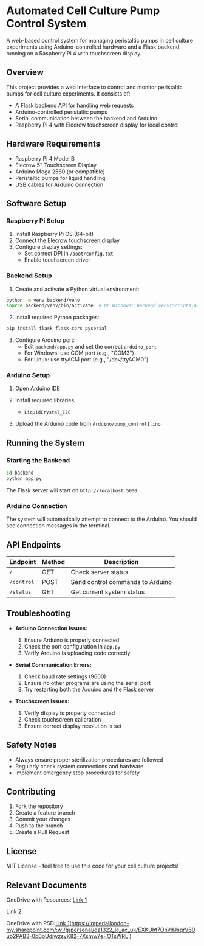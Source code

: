 # Automated Cell Culture Pump Control System

A web-based control system for managing peristaltic pumps in cell culture experiments using Arduino-controlled hardware and a Flask backend, running on a Raspberry Pi 4 with touchscreen display.

## Overview
This project provides a web interface to control and monitor peristaltic pumps for cell culture experiments. It consists of:
- A Flask backend API for handling web requests
- Arduino-controlled peristaltic pumps
- Serial communication between the backend and Arduino
- Raspberry Pi 4 with Elecrow touchscreen display for local control

## Hardware Requirements
- Raspberry Pi 4 Model B
- Elecrow 5" Touchscreen Display
- Arduino Mega 2560 (or compatible)
- Peristaltic pumps for liquid handling
- USB cables for Arduino connection

## Software Setup

### Raspberry Pi Setup
1. Install Raspberry Pi OS (64-bit)
2. Connect the Elecrow touchscreen display
3. Configure display settings:
   - Set correct DPI in `/boot/config.txt`
   - Enable touchscreen driver

### Backend Setup
1. Create and activate a Python virtual environment:
```bash
python -m venv backend/venv
source backend/venv/bin/activate  # On Windows: backend\venv\Scripts\activate
```

2. Install required Python packages:
```bash
pip install flask flask-cors pyserial
```

3. Configure Arduino port:
   - Edit `backend/app.py` and set the correct `arduino_port`
   - For Windows: use COM port (e.g., "COM3")
   - For Linux: use ttyACM port (e.g., "/dev/ttyACM0")

### Arduino Setup
1. Open Arduino IDE
2. Install required libraries:
   - `LiquidCrystal_I2C`

3. Upload the Arduino code from `Arduino/pump_control1.ino`

## Running the System

### Starting the Backend
```bash
cd backend
python app.py
```
The Flask server will start on `http://localhost:5000`

### Arduino Connection
The system will automatically attempt to connect to the Arduino. You should see connection messages in the terminal.

## API Endpoints
| Endpoint | Method | Description |
|----------|--------|-------------|
| `/` | GET | Check server status |
| `/control` | POST | Send control commands to Arduino |
| `/status` | GET | Get current system status |

## Troubleshooting
- **Arduino Connection Issues:**
  1. Ensure Arduino is properly connected
  2. Check the port configuration in `app.py`
  3. Verify Arduino is uploading code correctly

- **Serial Communication Errors:**
  1. Check baud rate settings (9600)
  2. Ensure no other programs are using the serial port
  3. Try restarting both the Arduino and the Flask server

- **Touchscreen Issues:**
  1. Verify display is properly connected
  2. Check touchscreen calibration
  3. Ensure correct display resolution is set

## Safety Notes
- Always ensure proper sterilization procedures are followed
- Regularly check system connections and hardware
- Implement emergency stop procedures for safety

## Contributing
1. Fork the repository
2. Create a feature branch
3. Commit your changes
4. Push to the branch
5. Create a Pull Request

## License
MIT License - feel free to use this code for your cell culture projects!

## Relevant Documents
OneDrive with Resources:
[Link 1](https://imperiallondon-my.sharepoint.com/:f:/r/personal/da1322_ic_ac_uk/Documents/Year%202/Principles%20of%20Design?csf=1&web=1&e=z1GgJt)

[Link 2](https://imperiallondon-my.sharepoint.com/:f:/g/personal/da1322_ic_ac_uk/EldzbFKCJ05FsMq1v_xzhH8BW1Hi2h5r3NOkbWd83Tpb-w?e=X1X9ii)
 
OneDrive with PSD:[Link 1](https://imperiallondon-my.sharepoint.com/:w:/r/personal/da1322_ic_ac_uk/Documents/Year%202/Principles%20of%20Design/PSD%20-%20Cellsys.docx?d=wde8694729dce4957b2aad5eb4b9bd8f0&csf=1&web=1&e=NK2LZj)(https://imperiallondon-my.sharepoint.com/:w:/g/personal/da1322_ic_ac_uk/EXKUht7OnVdJsqrV60ub2PAB3-0p0oUdjwzsyK82-7Xsmw?e=OTsWRL )
